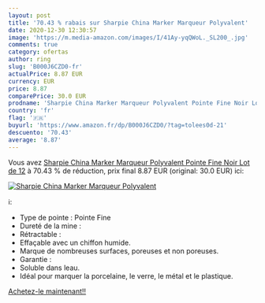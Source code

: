 ```yaml
---
layout: post
title: '70.43 % rabais sur Sharpie China Marker Marqueur Polyvalent'
date: 2020-12-30 12:30:57
image: 'https://m.media-amazon.com/images/I/41Ay-yqQWoL._SL200_.jpg'
comments: true
category: ofertas
author: ring
slug: 'B000J6CZD0-fr'
actualPrice: 8.87 EUR
currency: EUR
price: 8.87
comparePrice: 30.0 EUR
prodname: 'Sharpie China Marker Marqueur Polyvalent Pointe Fine Noir Lot de 12'
country: 'fr'
flag: '🇫🇷'
buyurl: 'https://www.amazon.fr/dp/B000J6CZD0/?tag=tolees0d-21'
descuento: '70.43'
average: '8.87'
---
```


Vous avez [Sharpie China Marker Marqueur Polyvalent Pointe Fine Noir Lot de 12](https://www.amazon.fr/dp/B000J6CZD0/?tag=tolees0d-21)  à  70.43 % de réduction, prix final  8.87 EUR (original: 30.0 EUR) ici:

[![Sharpie China Marker Marqueur Polyvalent](https://m.media-amazon.com/images/I/41Ay-yqQWoL._SL200_.jpg)](https://www.amazon.fr/dp/B000J6CZD0/?tag=tolees0d-21)

ℹ️:

- Type de pointe : Pointe Fine
- Dureté de la mine :
- Rétractable :
- Effaçable avec un chiffon humide.
- Marque de nombreuses surfaces, poreuses et non poreuses.
- Garantie :
- Soluble dans leau.
- Idéal pour marquer la porcelaine, le verre, le métal et le plastique.

[Achetez-le maintenant!!](https://www.amazon.fr/dp/B000J6CZD0/?tag=tolees0d-21)
